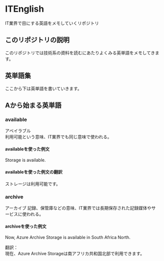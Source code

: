 # ITEnglish

IT業界で目にする英語をメモしていくリポジトリ

## このリポジトリの説明

このリポジトリでは技術系の資料を読むにあたりよくみる英単語をメモしてきます。

## 英単語集

ここから下は英単語を書いていきます。

## Aから始まる英単語

### available

アベイラブル  
利用可能という意味、IT業界でも同じ意味で使われる。  

#### availableを使った例文

Storage is available.

#### availableを使った例文の翻訳

ストレージは利用可能です。

### archive

アーカイブ
記録、保管庫などの意味、IT業界では長期保存された記録媒体やサービスに使われる。

#### archiveを使った例文

Now, Azure Archive Storage is available in South Africa North.

翻訳：  
現在、Azure Archive Storageは南アフリカ共和国北部で利用できます。
